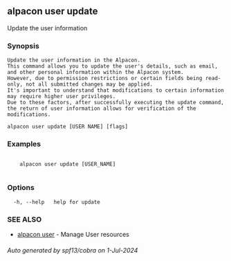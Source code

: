 ## alpacon user update

Update the user information

### Synopsis


	Update the user information in the Alpacon.
	This command allows you to update the user's details, such as email, and other personal information within the Alpacon system. 
	However, due to permission restrictions or certain fields being read-only, not all submitted changes may be applied. 
	It's important to understand that modifications to certain information may require higher user privileges.
	Due to these factors, after successfully executing the update command, the return of user information allows for verification of the modifications.
	

```
alpacon user update [USER NAME] [flags]
```

### Examples

```

	alpacon user update [USER_NAME]
	
```

### Options

```
  -h, --help   help for update
```

### SEE ALSO

* [alpacon user](alpacon_user.md)	 - Manage User resources

###### Auto generated by spf13/cobra on 1-Jul-2024
